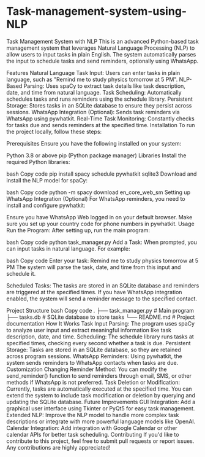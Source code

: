 # Task-management-system-using-NLP
Task Management System with NLP
This is an advanced Python-based task management system that leverages Natural Language Processing (NLP) to allow users to input tasks in plain English. The system automatically parses the input to schedule tasks and send reminders, optionally using WhatsApp.

Features
Natural Language Task Input: Users can enter tasks in plain language, such as "Remind me to study physics tomorrow at 5 PM".
NLP-Based Parsing: Uses spaCy to extract task details like task description, date, and time from natural language.
Task Scheduling: Automatically schedules tasks and runs reminders using the schedule library.
Persistent Storage: Stores tasks in an SQLite database to ensure they persist across sessions.
WhatsApp Integration (Optional): Sends task reminders via WhatsApp using pywhatkit.
Real-Time Task Monitoring: Constantly checks for tasks due and sends reminders at the specified time.
Installation
To run the project locally, follow these steps:

Prerequisites
Ensure you have the following installed on your system:

Python 3.8 or above
pip (Python package manager)
Libraries
Install the required Python libraries:

bash
Copy code
pip install spacy schedule pywhatkit sqlite3
Download and install the NLP model for spaCy:

bash
Copy code
python -m spacy download en_core_web_sm
Setting up WhatsApp Integration (Optional)
For WhatsApp reminders, you need to install and configure pywhatkit:

Ensure you have WhatsApp Web logged in on your default browser.
Make sure you set up your country code for phone numbers in pywhatkit.
Usage
Run the Program: After setting up, run the main program:

bash
Copy code
python task_manager.py
Add a Task: When prompted, you can input tasks in natural language. For example:

bash
Copy code
Enter your task: Remind me to study physics tomorrow at 5 PM
The system will parse the task, date, and time from this input and schedule it.

Scheduled Tasks: The tasks are stored in an SQLite database and reminders are triggered at the specified times. If you have WhatsApp integration enabled, the system will send a reminder message to the specified contact.

Project Structure
bash
Copy code
.
├── task_manager.py     # Main program
├── tasks.db            # SQLite database to store tasks
└── README.md           # Project documentation
How It Works
Task Input Parsing: The program uses spaCy to analyze user input and extract meaningful information like task description, date, and time.
Scheduling: The schedule library runs tasks at specified times, checking every second whether a task is due.
Persistent Storage: Tasks are stored in an SQLite database, so they are retained across program sessions.
WhatsApp Reminders: Using pywhatkit, the system sends reminders to WhatsApp contacts when tasks are due.
Customization
Changing Reminder Method: You can modify the send_reminder() function to send reminders through email, SMS, or other methods if WhatsApp is not preferred.
Task Deletion or Modification: Currently, tasks are automatically executed at the specified time. You can extend the system to include task modification or deletion by querying and updating the SQLite database.
Future Improvements
GUI Integration: Add a graphical user interface using Tkinter or PyQt5 for easy task management.
Extended NLP: Improve the NLP model to handle more complex task descriptions or integrate with more powerful language models like OpenAI.
Calendar Integration: Add integration with Google Calendar or other calendar APIs for better task scheduling.
Contributing
If you'd like to contribute to this project, feel free to submit pull requests or report issues. Any contributions are highly appreciated!
